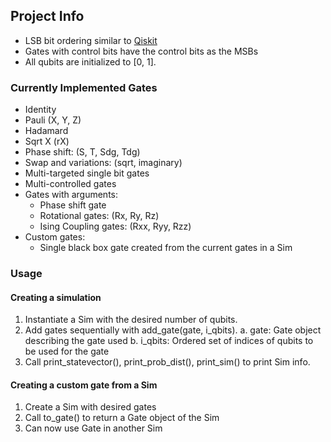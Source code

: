 ## Project Info

* LSB bit ordering similar to [Qiskit](https://qiskit.org/documentation/tutorials/circuits/3_summary_of_quantum_operations.html#Basis-vector-ordering-in-Qiskit)
* Gates with control bits have the control bits as the MSBs
* All qubits are initialized to [0, 1].

### Currently Implemented Gates

* Identity
* Pauli (X, Y, Z)
* Hadamard
* Sqrt X (rX)
* Phase shift: (S, T, Sdg, Tdg)
* Swap and variations: (sqrt, imaginary)
* Multi-targeted single bit gates
* Multi-controlled gates
* Gates with arguments:
    * Phase shift gate
    * Rotational gates: (Rx, Ry, Rz)
    * Ising Coupling gates: (Rxx, Ryy, Rzz)
* Custom gates:
    * Single black box gate created from the current gates in a Sim

### Usage

#### Creating a simulation

1. Instantiate a Sim with the desired number of qubits.
2. Add gates sequentially with add_gate(gate, i_qbits).
    a. gate: Gate object describing the gate used
    b. i_qbits: Ordered set of indices of qubits to be used for the gate
3. Call print_statevector(), print_prob_dist(), print_sim() to print Sim info.

#### Creating a custom gate from a Sim

1. Create a Sim with desired gates
2. Call to_gate() to return a Gate object of the Sim
3. Can now use Gate in another Sim